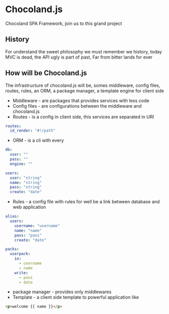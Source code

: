 # Chocoland.js

Chocoland SPA Framework, join us to this grand project

## History

For understand the sweet philosophy we must remember we history, today MVC is dead, the API ugly is part of past, Far from bitter lands for ever

## How will be Chocoland.js

The infrastructure of chocoland.js will be, somes middleware, config files, routes, rules, an ORM, a package manager, a template engine for client side

* Middleware - are packages that provides services with less code
* Config files - are configurations between the middleware and chocoland.js
* Routes - is a config in client side, this  services are separated in URI
```yaml
routes:
  id_render: "#!/path"
```
* ORM - is a cli with every 

```yaml
db:
  user: ""
  pass: ""
  engine: ""
```


```yaml
users:
  user: "string"
  name: "string"
  pass: "string"
  create: "date"
```
* Rules - a config file with rules for well be a link between database and web application
 
```yaml
alias:
  users: 
    username: "username"
    name: "name"
    pass: "pass"
    create: "date"
```


```yaml
packs:
  userpack:
    io:
      - username
      - name
    write:
      - pass
      - date
```
* package manager - provides only middlewares
* Template - a client side template to powerful application like 


```html
<p>welcome {{ name }}</p>
```

